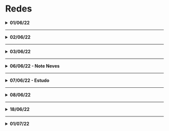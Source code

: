 # Redes 

<details>
   
<summary> <b> 01/06/22 </b> </summary>

### Camadas de aplicação
</br>

#### `RTT:` (Round Trip Time) --> Pág 75 do Livro [Kurose | Ross]

###### - Medida de tempo "ida e volta"

#### `Paralelismo:` Não há necessidade de esperar o pacote ser lido por completo para poder enviar outro, dessa forma múltiplos pacotes podem ser iniciados.
</br>

#### HTTP/2: Stream, Mensagem, Frame.

</details>

---

<details>

<summary> <b> 02/06/22 </b> </summary>

#### HTTP Métodos: POST/HEAD/PUT/DELETE

#### `Comunicação SMTP` pode cair em provas.
###### - Utiliza protocolo TCP porta(25)

#### `POP3`
###### - Utiliza protocolo TCP porta(110)

</details>

---

<details>

<summary> <b> 03/06/22 </b> </summary>

### Protocolo HTTP
</br>

#### - A aba de pesquisa do Google usa GET em vez de POST, pois, GET permite Bookmark. O POST ainda poderia ser utilizado, porém, sem a possibilidade de Bookmark.
#### - Pode-se analisar o url e perceber que é usado GET ("?" + Parâmetros)
#### - Quando o URL é muito extenso é preferível usar POST.
#### - Nomes de usuário e senha também podem ser enviados pelo GET, mas quando enviados, são criptografados na URL.

</br>

### Formato da mensagem HTTP
#### `Resquest:`
<p
   
![Screenshot from 2022-06-03 10-47-26](https://user-images.githubusercontent.com/66181571/171866978-45d2f678-0066-429e-9b46-d6460de005ed.png)
   
![Screenshot from 2022-06-03 10-47-35](https://user-images.githubusercontent.com/66181571/171867352-296044e0-a0a5-4148-905f-72d6556af8fb.png)

</p>

#### `Response:`
<p

![Screenshot from 2022-06-03 10-52-02](https://user-images.githubusercontent.com/66181571/171867720-4ba2f77d-0463-46e3-95bd-9a0279b8fd7a.png)
   
![Screenshot from 2022-06-03 10-52-13](https://user-images.githubusercontent.com/66181571/171867746-c13e37eb-156b-4a73-9035-70995ae064d2.png)

   
</p>

</br>

### Códigos HTTP Response
#### `301:` Em resumo serve para redirecionamento. (Oculto no URL, mas visível no "Telnet" do terminal)
#### `400:` Bad request, ou seja, a requisição não foi entendida pelo servidor.
#### `404:` Destino não encontrado! (No "Telnet" o comando 'GET /"Url inexistente" / HTTP/1.1' apresenta a mensagem 404)

</br>

#### Em um site é bom ter uma ferramenta que analisa a taxa de acesso do próprio site, ademais uma ferramenta que edita as permissões do acesso para que não tenha uma excesso de requisições por um mesmo usuário. (Por exemplo: Bots)

<a href="https://http.cat/"> Códigos HTTP Response resumidamente.</a>

</br>

##### `Procurar sobre "Postman"`

</br>

</details>

---

<details>

<summary> <b> 06/06/22 - Note Neves</b> </summary>

Material feito por: <a href="https://github.com/SprigganCS"> SprigganCS </a>

### Atrasos 

<p> Diferença entre atraso de transmissão e propagação. 

Atraso de transmissão está relacionado ao tempo de converter a informação em onda de rádio ou em energia. Depende da largura de banda. 

Atraso de propagação está relacionado a distância (como a distância que uma onda precisa percorrer de um ponto a outro). 
</p>



#### PC -> Roteador (transmissão) -> (propagação) -> Outro roteador 

<p> - Atraso de propagação = d/s </p>


`D` = distância entre roteadores 

`S` = velocidade de propagação no meio 

#### `Atraso total = Aprocessamento + Afila + Atransmissão + Apropagação` 


- Atraso de processamento tipicamente são poucos microsegundos 

- Atraso de fila depende do congestionamento 

- Atraso de transmissão = L/R, significativo para links de baixa velocidade 

- Atraso de propagação varia de poucos microsegundos a centenas de segundos 
</br>

### Camadas & Seus protocolos


<ui>
   
<li> Aplicação - http, pop3, imap, dns, smtp, dhcp, ftp 

<li> Transporte – TCP, UDP 

<li> Rede – IP, BGP, IGP, OSPF, ICMP 

<li> Enlace – Wifi, Ethernet 

<li> Física - Bits "nos fios"
   
</ui>

#### (Quanto mais para cima na lista, mais próximo ao usuário). 


</br>
##### `06/06/22` - Data de postagem!
### Portas 
   
<p>
Um número de porta é associado a um único processo (gerado por um programa em execução). 

Nº de porta <1024 são reservadas (http, https, ssh, etc) 

Nº de porta >=1024 são chamadas alfas e podem ser usadas.
   
</p>
 

#### O número de porta utilizado por um processo no PC cliente (geralmente alfa, pois muitas abas podem estar abertas num navegador) se liga a uma porta (geralmente reservada) do servidor, por esse motivo que os números de portas em cada ponta é diferente. (Segundo o professor pode ser igual, mas conceitualmente é estranho). 

</br> 

### Protocolos de transporte 

#### `TCP` 

<ui>
   
<li>É um tipo de serviço orientado à conexão. Ele é mais lento, mas consegue transportar mais recursos, informações longas como páginas html, arquivos de estilo, etc. 

<li>Se houver perda de dados no caminho (perda de pacote), ele recupera automaticamente. 

<li>Uma quantidade de memória é usada para armazenar informações necessárias. 

<li>É garantido que a informação transmitida é recebida pelo usuário, por esse motivo é mais seguro. 

<li>As informações chegam ordenadas. 

<li>Possui controle de fluxo e de congestionamento. O controle de fluxo evita que o buffer de destino fique cheio. 

</ui>

#### `UDP`

<ui>
   
<li> É outro tipo de serviço, que funciona com os recursos mínimos. 

<li> DNS é um exemplo que funciona com o protocolo UDP. 

<li> Se houver perda, os dados são perdidos, e uma nova requisição deve ser feita a partir da aplicação. 
 
<li> Não há garantia que a informação transmitida será recebida pelo usuário. 

<li> As informações podem chegar em ordem diferentes da saída. 

<li> A vantagem em se utilizar o UDP é que é mais rápido. 

<li> O UDP não inclui sistema de controle de congestionamento. 

<li> UDP funciona em tempo real. 

</ui>
 
</br>
 
`Socket e portas são sinônimos. `


#### `DNS:` Sistema de nome de domínio, é como uma lista que contém as URLs (facil de decorar) relacionado com um ip (endereço) dos sites. Quando o usuario entra num site pelo url, o Resolver manda essa string para o Recursivo (servidor disponibilizado pelos provedores de internet), o recursivo possui uma lista com os ip's, mas caso a URL requisitada nunca tenha sido acessada pelos usuários anteriormente, ele pede para o servidor raíz localizar, que por sua vez pergunta aos servidores autoritativos. Até que o ip do site seja localizado em algum servidor. Então esse endereço retorna com o ip do servidor e a porta que aquela página HTML está localizada. 

 </br>

`A comunicação pode ser feita de 3 formas: cliente/servidor, P2P (peer to peer) ou híbrida.` 

 
#### `Cliente/servidor:` O cliente entra numa url, o Recursivo retorna o IP e a porta daquele HTML(UDP), agora a ponta do usuário sabe onde requisitar o HTML, que vai ser enviado pelo servidor pelo protocolo TCP. 

##### Outro modelo cliente/servidor é com um balanceador, que permite que os servidores se mantenham ocultos ao usuário. Um único balanceador se conecta a vários servidores por uma rede privada. 

 
#### `P2P:` Mais raro, a conexão é direta sem intermédio de um servidor. 

#### `Híbrido:` Servidor é essencial para o funcionamento, mas os clientes podem se comunicar diretamente.

</br>

</details>

---

<details>

<summary> <b> 07/06/22 - Estudo</b> </summary>

#### Protocolo de aplicação define:
<ui>
   <li> Os tipos de mensagens trocadas, por exemplo, requisição e de resposta.
   <li> A sintaxe de vários tipos de mensagens, tais como os campos da mensagem e como os campos são delineados.
   <li> A semântica dos campos, isto é, o significado da informação nos campos.
   <li> Regras para determinar quando e como um processo envia mensagens e responde mensagens.    
</ui>

#### HTTP define como os clientes requisitam páginas aos servidores e como eles as transferem aos clientes.

#### `Socket:` É a interface entre a camada de aplicação e a de transporte dentro de um hospedeiro.
##### - "Analogamente a porta de uma casa."

`*HTTP é um protocolo sem estado, pois, não mantém informação alguma sobre o cliente.`

</br>

</details>

---

<details>

<summary> <b> 08/06/22 </b> </summary>

#### `DNS local` = RECURSIVO.
##### - Os demais ligados são ITERATIVOS como por exemplo: .root, .br, .edu.
##### ` Entre o computador e o servidor DNS local a consulta é Recursiva.`

</br>

</details>

---

<details>

<summary> <b> 18/06/22 </b> </summary>

### <li> Camada de transporte </li>
#### A camada de transporte da Internet carrega mensagens da camada de aplicação entre os lados do cliente e servidor de um aplicação. (Protocolos: UDP, TCP)
### <li> Camada de rede </li>
#### A camada de rede da Internet é responsável pela movimentação, de um hospedeiro para outro, de pacotes da camada de rede, conhecidos como `datagramas`. O protocolo de camada de transporte da Internet (TCP ou UDP) em um hospedeiro de origem passa um segmento da camada de transporte e um endereço de destino à camada de rede, exatamente como você passaria ao serviço de correios uma carta com um endereço de destinatário. `A camada de rede então provê o serviço de entrega do segmento à camada de transporte no hospedeiro destino.` Essa camada inclui o famoso IP, que define os campos no datagrama e o modo como os sistemas finais e os roteadores agem nesses campos. Existe apenas um único protocolo IP, e todos os componentes da Internet que têm uma camada de rede devem executá-lo. Embora a camada de rede contenha o protocolo IP e também numerosos outros de roteamento, ela quase sempre é denominada apenas camada IP, refletindo o fato de que ele é o elemento fundamental que mantém a integridade da Internet. (Protocolos: IP)
### <li> Camada de enlace </li>
#### A camada de rede roteia um datagrama por meio de uma série de roteadores entre a origem e o destino. Para levar um pacote de um nó (hospedeiro ou roteador) ao nó seguinte na rota, a camada de rede depende dos serviços da camada de enlace. Em especial, em cada nó a camada de rede passa o datagrama para a de enlace, que o entrega, ao longo da rotam ao nó seguinte, no qual o datagrama é passado da camada de enlace para a de rede. Os serviços prestados pela camada de enlace dependem do protocolo específico empregado no enlace. Por exemplo, alguns desses protocolos proveem entrega garantida entre enlaces, isto é, desde o nó transmissor, passando por um único enlace, até o nó receptor. (Protocolos: Ethernet, Wi-fi, DOCSIS)

</br>

</details>

---

<details>

<summary> <b> 01/07/22 </b> </summary>

</br>

`1 Byte = 8 Bits`

</br>

#### `MSS:` Maximum segment size -> quantidade máxima de dados que pode-se enviar em um único pacote. (Tamanho máximo do segmento)
#### `MTU:` Maximum tranmission unit -> Tamanho máximo de pacote que a camada de enlace comnseuge transmitir. (Unidade máxima de transmissão)
##### `MSS + Cabeçalho <= MTU`
#### ACK: Próximo pacote que você espera receber.

</br>

### Tipos de transmissão 

<ul>
   <li> <b> Simplex: </b> Dados fluem apenas em um sentido. (Ex: Antena) </li>
   <li> <b> Half-duplex </b> Dados fluem em ambos os sentidos, mas não ao mesmo tempo. (Ex: Rádio/Walkie-talkie) </li>
   <li> <b> Full-duplex: </b> Dados fluem em ambos os sentidos e ao mesmo tempo. (Ex: Telnet) </li>
</ul>

### Retransmissão Rápida

- SEMPRE será `3` retransmissões antes do `Timeout` independente da quantidade de pacotes que foram enviados.

- Cada pacote tem um ***timeout*** que é checado para saber se o pacote foi enviado corretamente.

- Para resolver uma retransmissão tem-se: `Timeout X Reenviar Pacote`

- Entre os dois o ***timeout*** é o que possui maior congestionamento, pois, nenhum dado vai ter passado.

</br>

#### Importante!

` Calculando o timeout, nós não devemos levar em consideração a retransmissão, pois, não há como saber se o ACK atrasou ou está sendo restransmitido.`

</br>

### Exemplo conta com Janela e MSS:

#### Janela tamanho 1 pacote (1000 Bytes)

MSS = 1000Bytes
Incremento = MSS * (MSS/Janela) -> 1000 * (1000/1000)
Incremento = 1000

<br>

#### Janela tamanho 2 pacote (2000 Bytes) -> Incremento(1000 bytes) + pacote anterior(1000 bytes)

Incremento = 1000 * (1000/2000) = 500 (1° Incremento), 500 (2° Incremento)

</br>

`TCP Reno:` Dobra pacote quando o ACK retorna (todos)
   - Após um ***timeout*** (Pacote volta para 1) ele dobra apenas até a metade e após isso ele cresce de maneira mais lenta (1 por 1) para garantir estabilidade na rede.
   - ***Exemplo prático:*** Taxa de download na Steam (Gráfico)
   - Após ACKs duplicados em vez de voltar o pacote para 1 ele votla para metade da onde estava.

#### Resumo da Ópera:
  <li> Após timeout: <b> Queda </b> até 1 pacote e depois <b> Dobra </b> até a metade. </li>
  <li> Após ACK duplicado: <b> Queda </b> até a metade e depois <b> Cresce </b> de maneira linear (1 por 1) </li>



</details>


